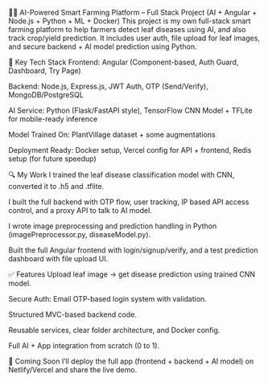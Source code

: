 🧠🌿 AI-Powered Smart Farming Platform – Full Stack Project (AI + Angular + Node.js + Python + ML + Docker)
This project is my own full-stack smart farming platform to help farmers detect leaf diseases using AI, and also track crop/yield prediction. It includes user auth, file upload for leaf images, and secure backend + AI model prediction using Python.

🔧 Key Tech Stack
Frontend: Angular (Component-based, Auth Guard, Dashboard, Try Page)

Backend: Node.js, Express.js, JWT Auth, OTP (Send/Verify), MongoDB/PostgreSQL

AI Service: Python (Flask/FastAPI style), TensorFlow CNN Model + TFLite for mobile-ready inference

Model Trained On: PlantVillage dataset + some augmentations

Deployment Ready: Docker setup, Vercel config for API + frontend, Redis setup (for future speedup)

🔍 My Work
I trained the leaf disease classification model with CNN, converted it to .h5 and .tflite.

I built the full backend with OTP flow, user tracking, IP based API access control, and a proxy API to talk to AI model.

I wrote image preprocessing and prediction handling in Python (imagePreprocessor.py, diseaseModel.py).

Built the full Angular frontend with login/signup/verify, and a test prediction dashboard with file upload UI.

✅ Features
Upload leaf image → get disease prediction using trained CNN model.

Secure Auth: Email OTP-based login system with validation.

Structured MVC-based backend code.

Reusable services, clear folder architecture, and Docker config.

Full AI + App integration from scratch (0 to 1).

🔗 Coming Soon
I’ll deploy the full app (frontend + backend + AI model) on Netlify/Vercel and share the live demo.
